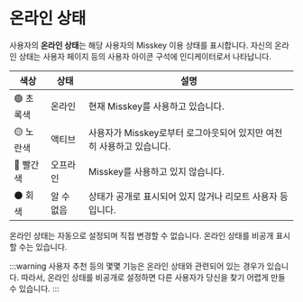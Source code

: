 # 온라인 상태

사용자의 **온라인 상태**는 해당 사용자의 Misskey 이용 상태를 표시합니다.
자신의 온라인 상태는 사용자 페이지 등의 사용자 아이콘 구석에 인디케이터로서 나타납니다.

| 색상      | 상태       | 설명                                                                 |
| --------- | ---------- | -------------------------------------------------------------------- |
| 🟢 초록색 | 온라인     | 현재 Misskey를 사용하고 있습니다.                                    |
| 🟡 노란색 | 액티브     | 사용자가 Misskey로부터 로그아웃되어 있지만 여전히 사용하고 있습니다. |
| 🔴 빨간색 | 오프라인   | Misskey를 사용하고 있지 않습니다.                                    |
| ⚫ 회색   | 알 수 없음 | 상태가 공개로 표시되어 있지 않거나 리모트 사용자 등입니다.           |

온라인 상태는 자동으로 설정되며 직접 변경할 수 없습니다.
온라인 상태를 비공개 표시할 수는 있습니다.

:::warning
사용자 추천 등의 몇몇 기능은 온라인 상태와 관련되어 있는 경우가 있습니다. 따라서, 온라인 상태를 비공개로 설정하면 다른 사용자가 당신을 찾기 어렵게 만들 수 있습니다.
:::
